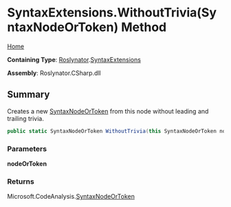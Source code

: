 # SyntaxExtensions\.WithoutTrivia\(SyntaxNodeOrToken\) Method

[Home](../../../README.md)

**Containing Type**: [Roslynator](../../README.md)\.[SyntaxExtensions](../README.md)

**Assembly**: Roslynator\.CSharp\.dll

## Summary

Creates a new [SyntaxNodeOrToken](https://docs.microsoft.com/en-us/dotnet/api/microsoft.codeanalysis.syntaxnodeortoken) from this node without leading and trailing trivia\.

```csharp
public static SyntaxNodeOrToken WithoutTrivia(this SyntaxNodeOrToken nodeOrToken)
```

### Parameters

**nodeOrToken**



### Returns

Microsoft\.CodeAnalysis\.[SyntaxNodeOrToken](https://docs.microsoft.com/en-us/dotnet/api/microsoft.codeanalysis.syntaxnodeortoken)

